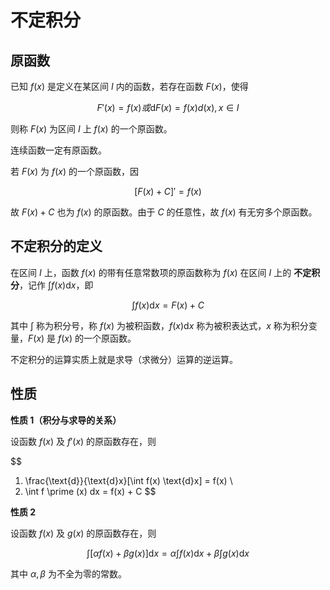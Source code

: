<!--
 * @Github       : https://github.com/superzhc/BigData-A-Question
 * @Author       : SUPERZHC
 * @CreateDate   : 2020-12-10 11:22:07
 * @LastEditTime : 2020-12-10 11:44:27
 * @Copyright 2020 SUPERZHC
-->
# 不定积分

## 原函数

已知 $f(x)$ 是定义在某区间 $I$ 内的函数，若存在函数 $F(x)$，使得

$$
F \prime (x) = f(x) 或 \text{d}F(x) = f(x)d(x), x \in I
$$

则称 $F(x)$ 为区间 $I$ 上 $f(x)$ 的一个原函数。

连续函数一定有原函数。

若 $F(x)$ 为 $f(x)$ 的一个原函数，因

$$
[F(x) + C] \prime = f(x)
$$

故 $F(x) + C$ 也为 $f(x)$ 的原函数。由于 $C$ 的任意性，故 $f(x)$ 有无穷多个原函数。

## 不定积分的定义

在区间 $I$ 上，函数 $f(x)$ 的带有任意常数项的原函数称为 $f(x)$ 在区间 $I$ 上的 **不定积分**，记作 $\int f(x) \text{d}x$，即

$$
\int f(x) \text{d}x = F(x) + C
$$

其中 $\int$ 称为积分号，称 $f(x)$ 为被积函数，$f(x) \text{d}x$ 称为被积表达式，$x$ 称为积分变量，$F(x)$ 是 $f(x)$ 的一个原函数。

不定积分的运算实质上就是求导（求微分）运算的逆运算。

## 性质

**性质 1（积分与求导的关系）**

设函数 $f(x)$ 及 $f \prime (x)$ 的原函数存在，则

$$
1. \frac{\text{d}}{\text{d}x}[\int f(x) \text{d}x] = f(x) \\
2. \int f \prime (x) dx = f(x) + C 
$$

**性质 2**

设函数 $f(x)$ 及 $g(x)$ 的原函数存在，则

$$
\int [\alpha f(x) + \beta g(x)] \text{d}x = \alpha \int f(x) \text{d}x + \beta \int g(x) \text{d}x
$$

其中 $\alpha,\beta$ 为不全为零的常数。